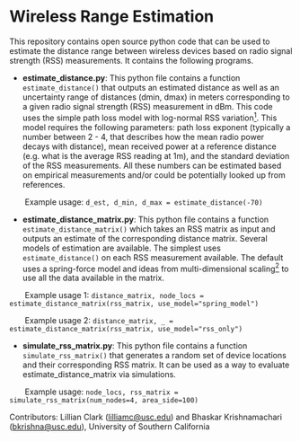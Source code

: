 # Wireless Range Estimation

This repository contains open source python code that can be used to estimate the distance range between wireless devices based on radio signal strength (RSS) measurements. It contains the following programs. 

* **estimate_distance.py**: This python file contains a function `estimate_distance()` that outputs an estimated distance
as well as an uncertainty range of distances (dmin, dmax) in meters corresponding to a given radio signal strength (RSS)
measurement in dBm. This code uses the simple path loss model with log-normal RSS variation[<sup>1</sup>](https://en.wikipedia.org/wiki/Log-distance_path_loss_model). This model
requires the following parameters: path loss exponent (typically a number between 2 - 4, that describes how the mean
radio power decays with distance), mean received power at a reference distance (e.g. what is the average RSS reading
at 1m), and the standard deviation of the RSS measurements. All these numbers can be estimated based on empirical
measurements and/or could be potentially looked up from references.

&nbsp;&nbsp;&nbsp;&nbsp;&nbsp;&nbsp; Example usage: `d_est, d_min, d_max = estimate_distance(-70)`

* **estimate_distance_matrix.py**: This python file contains a function `estimate_distance_matrix()` which takes an RSS matrix
as input and outputs an estimate of the corresponding distance matrix. Several models of estimation are available. The simplest
uses `estimate_distance()` on each RSS measurement available. The default uses a spring-force model and ideas from multi-dimensional
scaling[<sup>2</sup>](http://cda.psych.uiuc.edu/psychometrika_highly_cited_articles/kruskal_1964b.pdf) to use all the data available in the matrix.

&nbsp;&nbsp;&nbsp;&nbsp;&nbsp;&nbsp; Example usage 1: `distance_matrix, node_locs = estimate_distance_matrix(rss_matrix, use_model="spring_model")`

&nbsp;&nbsp;&nbsp;&nbsp;&nbsp;&nbsp; Example usage 2: `distance_matrix, _ = estimate_distance_matrix(rss_matrix, use_model="rss_only")`

* **simulate_rss_matrix.py**: This python file contains a function `simulate_rss_matrix()` that generates a random set of device locations and their corresponding RSS matrix. It can be used as a way to evaluate estimate_distance_matrix via simulations. 

&nbsp;&nbsp;&nbsp;&nbsp;&nbsp;&nbsp; Example usage: `node_locs, rss_matrix = simulate_rss_matrix(num_nodes=4, area_side=100)`


Contributors: Lillian Clark (lilliamc@usc.edu) and Bhaskar Krishnamachari (bkrishna@usc.edu), University of Southern California
